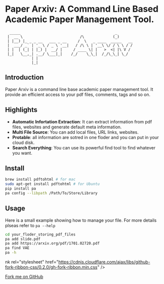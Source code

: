 # Paper Arxiv: A Command Line Based Academic Paper Management Tool.

      _____                                           _       
     |  __ \                          /\             (_)      
     | |__) |_ _ _ __   ___ _ __     /  \   _ ____  _____   __
     |  ___/ _` | '_ \ / _ \ '__|   / /\ \ | '__\ \/ / \ \ / /
     | |  | (_| | |_) |  __/ |     / ____ \| |   >  <| |\ V / 
     |_|   \__,_| .__/ \___|_|    /_/    \_\_|  /_/\_\_| \_/  
                | |                                           
                |_|                                           

## Introduction
Paper Arxiv is a command line base academic paper management tool. It provide an efficient access to your pdf files, comments, tags and so on.

## Highlights
- **Automatic Infortation Extraction**: It can extract information from pdf files, websites and generate default meta information.
- **Multi File Source**: You can add local files, URL links, websites.
- **Protable**: all information are sotred in one floder and you can put in your cloud disk.
- **Search Everything**: You can use its powerful find tool to find whatever you want.


## Install
```bash
brew install pdftohtml # for mac
sudo apt-get install pdftohtml # for Ubuntu
pip install pa
pa config --libpath /Path/To/Store/Library
```

## Usage
Here is a small example showing how to manage your file. For more details plseas refer to `pa --help`
```bash
cd your_floder_storing_pdf_files
pa add slide.pdf
pa add https://arxiv.org/pdf/1701.02720.pdf
pa find VAE
pa -h
```
nk rel="stylesheet" href="https://cdnjs.cloudflare.com/ajax/libs/github-fork-ribbon-css/0.2.0/gh-fork-ribbon.min.css" />
<!--[if lt IE 9]>
<link rel="stylesheet" href="https://cdnjs.cloudflare.com/ajax/libs/github-fork-ribbon-css/0.2.0/gh-fork-ribbon.ie.min.css" />
<![endif]-->
<a class="github-fork-ribbon" href="https://github.com/maplewizard/paper-arxiv" title="Fork me on GitHub">Fork me on GitHub</a>
